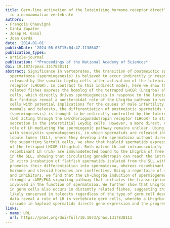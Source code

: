 ```yaml
---
title: Germ-line activation of the luteinizing hormone receptor directly drives spermiogenesis
  in a nonmammalian vertebrate
authors:
- François Chauvigné
- Cinta Zapater
- Josep M. Gasol
- Joan Cerdà
date: '2014-01-01'
publishDate: '2024-08-05T15:04:47.113864Z'
publication_types:
- article-journal
publication: '*Proceedings of the National Academy of Sciences*'
doi: 10.1073/pnas.1317838111
abstract: Significance In vertebrates, the transition of postmeiotic spermatids into
  spermatozoa (spermiogenesis) is believed to occur indirectly in response to androgens
  released by the somatic Leydig cells after activation of the luteinizing hormone/choriogonadotropin
  receptor (LHCGR). In contrast to this indirect model, here we show that distantly
  related fishes express the homolog of the tetrapod LHCGR (Lhcgrba) also in germ
  cells, which directly drives spermiogenesis in response to the luteinizing hormone.
  Our findings reveal a nonsteroidal role of the Lhcgrba pathway in vertebrate germ
  cells with potential implications for the causes of male infertility. ,  In both
  mammals and teleosts, the differentiation of postmeiotic spermatids to spermatozoa
  (spermiogenesis) is thought to be indirectly controlled by the luteinizing hormone
  (LH) acting through the LH/choriogonadotropin receptor (LHCGR) to stimulate androgen
  secretion in the interstitial Leydig cells. However, a more direct, nonsteroidal
  role of LH mediating the spermiogenic pathway remains unclear. Using a flatfish
  with semicystic spermatogenesis, in which spermatids are released into the seminiferous
  lobule lumen (SLL), where they develop into spermatozoa without direct contact with
  the supporting Sertoli cells, we show that haploid spermatids express the homolog
  of the tetrapod LHCGR (Lhcgrba). Both native Lh and intramuscularly injected His-tagged
  recombinant Lh (rLh) are immunodetected bound to the Lhcgrba of free spermatids
  in the SLL, showing that circulating gonadotropin can reach the intratubular compartment.
  In vitro incubation of flatfish spermatids isolated from the SLL with rLh specifically
  promotes their differentiation into spermatozoa, whereas recombinant follicle-stimulating
  hormone and steroid hormones are ineffective. Using a repertoire of molecular markers
  and inhibitors, we find that the Lh-Lhcgrba induction of spermiogenesis is mediated
  through a cAMP/PKA signaling pathway that initiates the transcription of genes potentially
  involved in the function of spermatozoa. We further show that Lhcgrba expression
  in germ cells also occurs in distantly related fishes, suggesting this feature is
  likely conserved in teleosts regardless of the type of germ cell development. These
  data reveal a role of LH in vertebrate germ cells, whereby a Lhcgrba-activated signaling
  cascade in haploid spermatids directs gene expression and the progression of spermiogenesis.
links:
- name: URL
  url: https://pnas.org/doi/full/10.1073/pnas.1317838111
---
```

